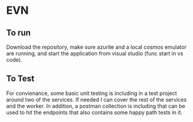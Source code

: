 # EVN

## To run

Download the repository, make sure azurite and a local cosmos emulator are running, and start the application from visual studio (func start in vs code).

## To Test

For convienance, some basic unit testing is including in a test project around two of the services.  If needed I can cover the rest of the services and the worker.  In addition, a postman collection is including that can be used to hit the endpoints that also contains some happy path tests in it.
